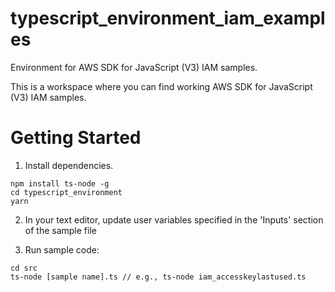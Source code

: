 # typescript_environment_iam_examples
Environment for AWS SDK for JavaScript (V3) IAM samples.

This is a workspace where you can find working AWS SDK for JavaScript (V3) IAM samples.

# Getting Started

1. Install dependencies.
```
npm install ts-node -g
cd typescript_environment
yarn
```

2. In your text editor, update user variables specified in the 'Inputs' section of the sample file

2. Run sample code:
```
cd src
ts-node [sample name].ts // e.g., ts-node iam_accesskeylastused.ts
```
